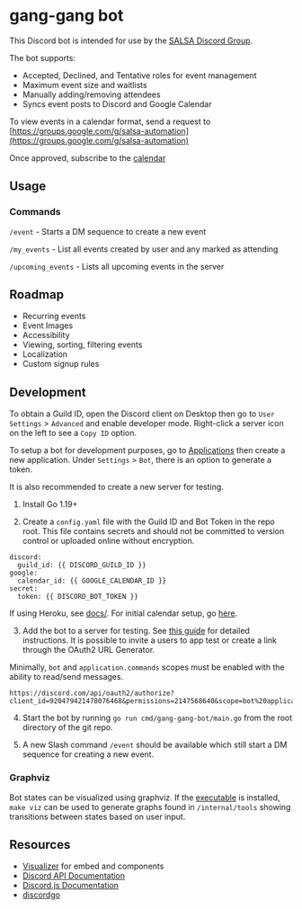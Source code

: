 # gang-gang bot

This Discord bot is intended for use by the [SALSA Discord Group](https://discord.gg/jmKXruqvz4).

The bot supports:

 - Accepted, Declined, and Tentative roles for event management
 - Maximum event size and waitlists
 - Manually adding/removing attendees
 - Syncs event posts to Discord and Google Calendar

To view events in a calendar format, send a request to [https://groups.google.com/g/salsa-automation](https://groups.google.com/g/salsa-automation)

Once approved, subscribe to the [calendar](https://calendar.google.com/calendar/u/0?cid=NDc2ZTViMDAxYmQ5YTY3ODI1OTgwYWY5OTUxYmYxMTI1ODhmNWQ4NDNjZDE5OGFiYmFlOTUyZWJmZWM3MTgyMUBncm91cC5jYWxlbmRhci5nb29nbGUuY29t)

## Usage

### Commands

`/event` - Starts a DM sequence to create a new event

`/my_events` - List all events created by user and any marked as attending

`/upcoming_events` - Lists all upcoming events in the server

## Roadmap

 * Recurring events
 * Event Images
 * Accessibility
 * Viewing, sorting, filtering events
 * Localization
 * Custom signup rules

## Development

To obtain a Guild ID, open the Discord client on Desktop then go to `User Settings` > `Advanced`
and enable developer mode. Right-click a server icon on the left to see a `Copy ID` option.

To setup a bot for development purposes, go to [Applications](https://discord.com/developers/applications)
then create a new application. Under `Settings` > `Bot`, there is an option to generate a token.

It is also recommended to create a new server for testing.

1. Install Go 1.19+

2. Create a `config.yaml` file with the Guild ID and Bot Token in the repo root. This file contains secrets and
should not be committed to version control or uploaded online without encryption.

```
discord:
  guild_id: {{ DISCORD_GUILD_ID }}
google:
  calendar_id: {{ GOOGLE_CALENDAR_ID }}
secret:
  token: {{ DISCORD_BOT_TOKEN }}
```

If using Heroku, see [docs/](/docs/heroku.md). For initial calendar setup, go [here](/docs/google.md).

3. Add the bot to a server for testing. See [this guide](https://discordjs.guide/preparations/adding-your-bot-to-servers.html#adding-your-bot-to-servers)
for detailed instructions. It is possible to invite a users to app test or create a link through the OAuth2 URL Generator.

Minimally, `bot` and `application.commands` scopes must be enabled with the ability to read/send messages.

```
https://discord.com/api/oauth2/authorize?client_id=920479421478076468&permissions=2147568640&scope=bot%20applications.commands
```

4. Start the bot by running `go run cmd/gang-gang-bot/main.go` from the root directory of the git repo.

5. A new Slash command `/event` should be available which still start a DM sequence for creating a new event.

### Graphviz

Bot states can be visualized using graphviz. If the [executable](https://graphviz.org/download/) is installed, `make viz`
can be used to generate graphs found in `/internal/tools` showing transitions between states based on user input.

## Resources

 - [Visualizer](https://autocode.com/tools/discord/embed-builder/) for embed and components
 - [Discord API Documentation](https://discord.com/developers/docs/intro)
 - [Discord.js Documentation](https://discord.js.org/#/docs/discord.js/stable/general/welcome)
 - [discordgo](https://github.com/bwmarrin/discordgo)
